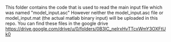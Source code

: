 This folder contains the code that is used to read the main input file which was named "model_input.asc"
However neither the model_input.asc file or model_input.mat (the actual matlab binary input) will be uploaded in this repo.
You can find these files in the google drive https://drive.google.com/drive/u/0/folders/0B3lC_neIrxHvTTcxWmY3OXFtUk0
